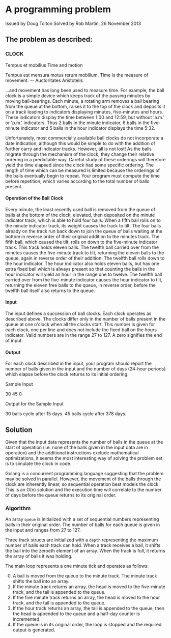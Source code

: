 # A programming problem
Issued by Doug Tolton
Solved by Rob Martin, 26 November 2013

## The problem as described:

### CLOCK

Tempus et mobilius
Time and motion

Tempus est mensura motus rerum mobilium.
Time is the measure of movement.
-- Auctoritates Aristotelis

...and movement has long been used to measure time. For example, the ball clock is a simple device which keeps track of the passing minutes by moving ball-bearings. Each minute, a rotating arm removes a ball bearing from the queue at the bottom, raises it to the top of the clock and deposits it on a track leading to indicators displaying minutes, five-minutes and hours. These indicators display the time between 1:00 and 12:59, but without 'a.m.' or 'p.m.' indicators. Thus 2 balls in the minute indicator, 6 balls in the five-minute indicator and 5 balls in the hour indicator displays the time 5:32.

Unfortunately, most commercially available ball clocks do not incorporate a date indication, although this would be simple to do with the addition of further carry and indicator tracks. However, all is not lost! As the balls migrate through the mechanism of the clock, they change their relative ordering in a predictable way. Careful study of these orderings will therefore yield the time elapsed since the clock had some specific ordering. The length of time which can be measured is limited because the orderings of the balls eventually begin to repeat. Your program must compute the time before repetition, which varies according to the total number of balls present.

#### Operation of the Ball Clock

Every minute, the least recently used ball is removed from the queue of balls at the bottom of the clock, elevated, then deposited on the minute indicator track, which is able to hold four balls. When a fifth ball rolls on to the minute indicator track, its weight causes the track to tilt. The four balls already on the track run back down to join the queue of balls waiting at the bottom in reverse order of their original addition to the minutes track. The fifth ball, which caused the tilt, rolls on down to the five-minute indicator track. This track holds eleven balls. The twelfth ball carried over from the minutes causes the five-minute track to tilt, returning the eleven balls to the queue, again in reverse order of their addition. The twelfth ball rolls down to the hour indicator. The hour indicator also holds eleven balls, but has one extra fixed ball which is always present so that counting the balls in the hour indicator will yield an hour in the range one to twelve. The twelfth ball carried over from the five-minute indicator causes the hour indicator to tilt, returning the eleven free balls to the queue, in reverse order, before the twelfth ball itself also returns to the queue.

#### Input

The input defines a succession of ball clocks. Each clock operates as described above. The clocks differ only in the number of balls present in the queue at one o'clock when all the clocks start. This number is given for each clock, one per line and does not include the fixed ball on the hours indicator. Valid numbers are in the range 27 to 127. A zero signifies the end of input.

#### Output

For each clock described in the input, your program should report the number of balls given in the input and the number of days (24-hour periods) which elapse before the clock returns to its initial ordering.

Sample Input

30
45
0

Output for the Sample Input

30 balls cycle after 15 days.
45 balls cycle after 378 days.

## Solution

Given that the input data represents the number of balls in the queue at the start of operation (i.e. none of the balls given in the input data are in operation) and the additional instructions exclude mathematical optimizations, it seems the most interesting way of solving the problem set is to simulate the clock in code.

Golang is a concurrent programming language suggesting that the problem may be solved in parallel. However, the movement of the balls through the clock are inherently linear, so sequential operation best models the clock. This is an O(n) solution and the execution time will correlate to the number of days before the queue returns to its original order.

### Algorithm

An array `queue` is initialized with a set of sequential numbers representing balls in their original order. The number of balls for each queue is given in the input and ranges from 27 to 127.

Three track structs are initialized with a `depth` representing the maximum number of balls each track can hold. When a track receives a ball, it shifts the ball into the zeroeth element of an array. When the track is full, it returns the array of balls it was holding.

The main loop represents a one minute tick and operates as follows:

0. A ball is moved from the queue to the minute track. The minute track shifts the ball into an array.
0. If the minute track returns an array, the head is moved to the five-minute track, and the tail is appended to the queue.
0. If the five minute track returns an array, the head is moved to the hour track, and the tail is appended to the queue.
0. If the hour track returns an array, the tail is appended to the queue, then the head is appended to the queue and a half-day counter is incremented.
0. If the queue is in its original order, the loop is stopped and the required output is generated.


